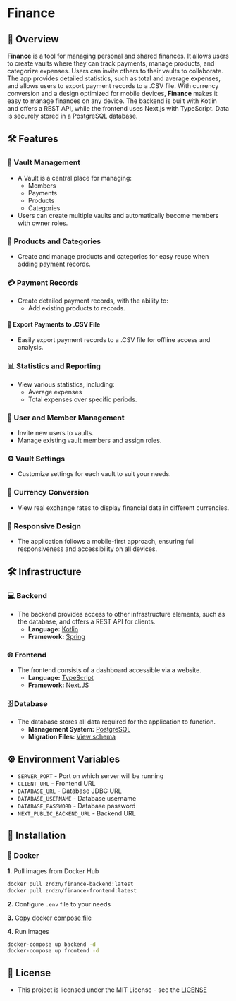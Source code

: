# Finance
## 📖 Overview
**Finance** is a tool for managing personal and shared finances.
It allows users to create vaults where they can track payments, 
manage products, and categorize expenses.
Users can invite others to their vaults to collaborate.
The app provides detailed statistics, such as total and average expenses, 
and allows users to export payment records to a .CSV file.
With currency conversion and a design optimized for mobile devices,
**Finance** makes it easy to manage finances on any device.
The backend is built with Kotlin and offers a REST API, 
while the frontend uses Next.js with TypeScript.
Data is securely stored in a PostgreSQL database.
## 🛠️ Features

### 🔐 Vault Management
- A Vault is a central place for managing:
    - Members
    - Payments
    - Products
    - Categories
- Users can create multiple vaults and automatically become members with owner roles.

### 🛒 Products and Categories
- Create and manage products and categories for easy reuse when adding payment records.

### 💳 Payment Records
- Create detailed payment records, with the ability to:
    - Add existing products to records.

#### 📝 Export Payments to .CSV File
- Easily export payment records to a .CSV file for offline access and analysis.

### 📊 Statistics and Reporting
- View various statistics, including:
    - Average expenses
    - Total expenses over specific periods.

### 👥 User and Member Management
- Invite new users to vaults.
- Manage existing vault members and assign roles.

### ⚙️ Vault Settings
- Customize settings for each vault to suit your needs.

### 💱 Currency Conversion
- View real exchange rates to display financial data in different currencies.

### 📱 Responsive Design
- The application follows a mobile-first approach, ensuring full responsiveness and accessibility on all devices.
## 🛠️ Infrastructure
### 💻 Backend
- The backend provides access to other infrastructure elements, such as the database, and offers a REST API for clients.
  - **Language:** [Kotlin](https://kotlinlang.org/)
  - **Framework:** [Spring](https://spring.io/)
### 🌐 Frontend
- The frontend consists of a dashboard accessible via a website.
  - **Language:** [TypeScript](https://www.typescriptlang.org/)
  - **Framework:** [Next.JS](https://nextjs.org/)
### 🗄️ Database
- The database stores all data required for the application to function.
  - **Management System:** [PostgreSQL](https://www.postgresql.org/)
  - **Migration Files:** [View schema](https://github.com/zrdzn/finance/tree/main/finance-backend/src/main/resources/database)
## ⚙️ Environment Variables
- `SERVER_PORT` - Port on which server will be running
- `CLIENT_URL` - Frontend URL
- `DATABASE_URL` - Database JDBC URL
- `DATABASE_USERNAME` - Database username
- `DATABASE_PASSWORD` - Database password
- `NEXT_PUBLIC_BACKEND_URL` - Backend URL
## 🚀 Installation
### 🐳 Docker
**1.** Pull images from Docker Hub
```bash
docker pull zrdzn/finance-backend:latest
docker pull zrdzn/finance-frontend:latest
```
**2.** Configure `.env` file to your needs

**3.** Copy docker [compose file](compose.yml)

**4.** Run images
```bash
docker-compose up backend -d
docker-compose up frontend -d
```
## 📄 License
- This project is licensed under the MIT License - see the [LICENSE](LICENSE)
